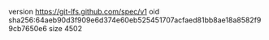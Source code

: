 version https://git-lfs.github.com/spec/v1
oid sha256:64aeb90d3f909e6d374e60eb525451707acfaed81bb8ae18a8582f99cb7650e6
size 4502
